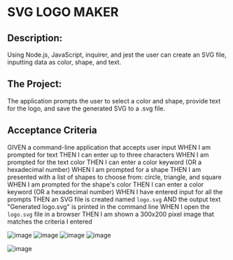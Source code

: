 # SVG LOGO MAKER

## Description:
Using Node.js, JavaScript, inquirer, and jest the user can create an SVG file, inputting data as color, shape, and text.

## The Project:
The application prompts the user to select a color and shape, provide text for the logo, and save the generated SVG to a .svg file.

## Acceptance Criteria
GIVEN a command-line application that accepts user input
WHEN I am prompted for text
THEN I can enter up to three characters
WHEN I am prompted for the text color
THEN I can enter a color keyword (OR a hexadecimal number)
WHEN I am prompted for a shape
THEN I am presented with a list of shapes to choose from: circle, triangle, and square
WHEN I am prompted for the shape's color
THEN I can enter a color keyword (OR a hexadecimal number)
WHEN I have entered input for all the prompts
THEN an SVG file is created named `logo.svg`
AND the output text "Generated logo.svg" is printed in the command line
WHEN I open the `logo.svg` file in a browser
THEN I am shown a 300x200 pixel image that matches the criteria I entered

![image](https://github.com/jlcastro1877/svg_logo_maker/assets/161878013/3483ebe1-ec5e-444c-87f5-0b55713c522c)
![image](https://github.com/jlcastro1877/svg_logo_maker/assets/161878013/be6b29f5-ba5a-4699-965e-7eaf8ad05470)
![image](https://github.com/jlcastro1877/svg_logo_maker/assets/161878013/73a4f7d2-3a8e-46ea-b039-d9dfc5a4eb13)
![image](https://github.com/jlcastro1877/svg_logo_maker/assets/161878013/2e85fa2b-a6f9-4e13-b84b-00483754ff84)

![image](https://github.com/jlcastro1877/svg_logo_maker/assets/161878013/6c27bbc6-1f46-44eb-8433-04eca12369e0)
